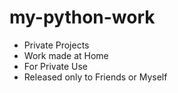 # my-python-work
- Private Projects
- Work made at Home
- For Private Use 
- Released only to Friends or Myself
